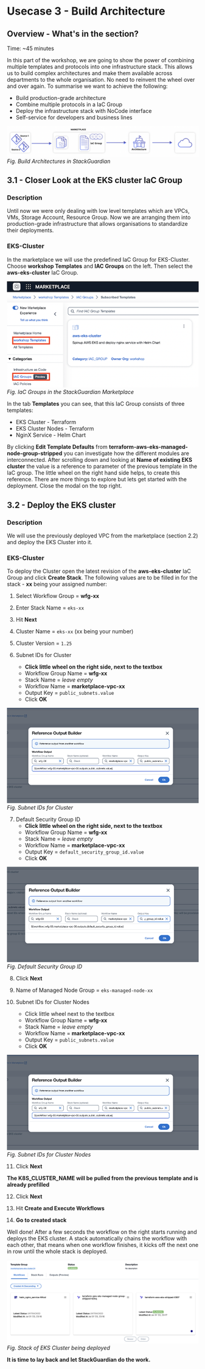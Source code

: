 # Usecase 3 - Build Architecture

## Overview - What's in the section?
Time: ~45 minutes  

In this part of the workshop, we are going to show the power of combining multiple templates and protocols into one infrastructure stack. This allows us to build complex architectures and make them available across departments to the whole organisation. No need to reinvent the wheel over and over again. 
To summarise we want to achieve the following:

* Build production-grade architecture
* Combine multiple protocols in a IaC Group
* Deploy the infrastructure stack with NoCode interface
* Self-service for developers and business lines

![Usecase 3](image/usecase3.png)
_Fig. Build Architectures in StackGuardian_

## 3.1 - Closer Look at the EKS cluster IaC Group
### Description
Until now we were only dealing with low level templates which are VPCs, VMs, Storage Account, Resource Group. Now we are arranging them into production-grade infrastructure that allows organisations to standardize their deployments. 

### EKS-Cluster
In the marketplace we will use the predefined IaC Group for EKS-Cluster. Choose **workshop Templates** and **IAC Groups** on the left. Then select the **aws-eks-cluster** IaC Group. 

![IaC Group](image/iac-group.png)  
_Fig. IaC Groups in the StackGuardian Marketplace_   

In the tab **Templates** you can see, that this IaC Group consists of three templates: 
* EKS Cluster - Terraform
* EKS Cluster Nodes - Terraform
* NginX Service - Helm Chart

By clicking **Edit Template Defaults** from **terraform-aws-eks-managed-node-group-stripped** you can investigate how the different modules are interconnected. After scrolling down and looking at **Name of existing EKS cluster** the value is a reference to parameter of the previous template in the IaC group. The little wheel on the right hand side helps, to create this reference. 
There are more things to explore but lets get started with the deployment. Close the modal on the top right.

## 3.2 - Deploy the EKS cluster 
### Description
We will use the previously deployed VPC from the marketplace (section 2.2) and deploy the EKS Cluster into it. 


### EKS-Cluster
To deploy the Cluster open the latest revision of the **aws-eks-cluster** IaC Group and click **Create Stack**. 
The following values are to be filled in for the stack - **xx** being your assigned number: 

1. Select Workflow Group = **wfg-xx**
2. Enter Stack Name = ``eks-xx``  
3. Hit **Next**

4. Cluster Name = ``eks-xx`` (xx being your number) 
5. Cluster Version = ``1.25``
6. Subnet IDs for Cluster 
    * **Click little wheel on the right side, next to the textbox**
    * Workflow Group Name = **wfg-xx**
    * Stack Name = _leave empty_
    * Workflow Name = **marketplace-vpc-xx**
    * Output Key = ``public_subnets.value``
    * Click **OK**

![Subnet IDs](image/public-subnets.png)
_Fig. Subnet IDs for Cluster_

7. Default Security Group ID
    * **Click little wheel on the right side, next to the textbox**
    * Workflow Group Name = **wfg-xx**
    * Stack Name = _leave empty_
    * Workflow Name = **marketplace-vpc-xx**
    * Output Key = ``default_security_group_id.value``
    * Click **OK**

![Default Security Group ID ](image/security-group.png)
_Fig. Default Security Group ID_

8. Click **Next**


9. Name of Managed Node Group = ``eks-managed-node-xx`` 
10. Subnet IDs for Cluster Nodes
    * Click little wheel next to the textbox
    * Workflow Group Name = **wfg-xx**
    * Stack Name = _leave empty_
    * Workflow Name = **marketplace-vpc-xx**
    * Output Key = ``public_subnets.value``
    * Click **OK**

![Subnet IDs](image/public-subnets.png)
_Fig. Subnet IDs for Cluster Nodes_


11. Click **Next**

**The K8S_CLUSTER_NAME will be pulled from the previous template and is already prefilled**

12. Click **Next**

13. Hit **Create and Execute Workflows**
14. **Go to created stack**

Well done! After a few seconds the workflow on the right starts running and deploys the EKS cluster. 
A stack automatically chains the workflow with each other, that means when one workflow finishes, it kicks off the next one in row until the whole stack is deployed. 

![Stack Deploy](image/stack-deploy.png)
_Fig. Stack of EKS Cluster being deployed_


**It is time to lay back and let StackGuardian do the work.**
